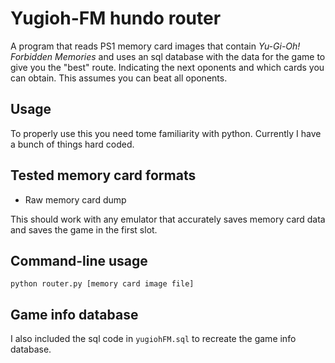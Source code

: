 # Yugioh-FM hundo router

A program that reads PS1 memory card images that contain *Yu-Gi-Oh! Forbidden Memories* and uses an sql database with the data for the game to give you the "best" route. Indicating the next oponents and which cards you can obtain. This assumes you can beat all oponents.

## Usage
To properly use this you need tome familiarity with python. Currently I have a bunch of things hard coded.

## Tested memory card formats
* Raw memory card dump

This should work with any emulator that accurately saves memory card data and saves the game in the first slot.

## Command-line usage
```
python router.py [memory card image file]
```

## Game info database

I also included the sql code in `yugiohFM.sql` to recreate the game info database.
